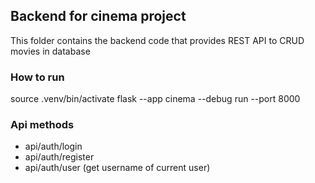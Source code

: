 ## Backend for cinema project

This folder contains the backend code that provides REST API to CRUD movies in database

### How to run

source .venv/bin/activate
flask --app cinema --debug run --port 8000

### Api methods

- api/auth/login
- api/auth/register
- api/auth/user (get username of current user)
